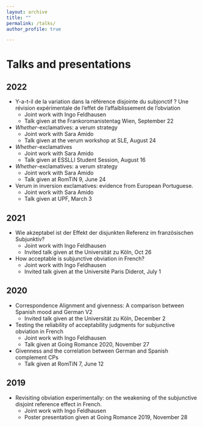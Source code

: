 ```yaml
---
layout: archive
title: ""
permalink: /talks/
author_profile: true

---
```


Talks and presentations
======

2022
----
- Y-a-t-il de la variation dans la référence disjointe du subjonctif ? Une révision expérimentale de l’effet de l’affaiblissement de l’obviation
  - Joint work with Ingo Feldhausen
  - Talk given at the Frankoromanistentag Wien, September 22
- *Whether*-exclamatives: a verum strategy
  - Joint work with Sara Amido
  - Talk given at the verum workshop at SLE, August 24
- *Whether*-exclamatives
  - Joint work with Sara Amido
  - Talk given at ESSLLI Student Session, August 16
- *Whether*-exclamatives: a verum strategy
  - Joint work with Sara Amido
  - Talk given at RomTiN 9, June 24
- Verum in inversion exclamatives: evidence from European Portuguese.
  - Joint work with Sara Amido
  - Talk given at UPF, March 3

2021
----
- Wie akzeptabel ist der Effekt der disjunkten Referenz im französischen Subjunktiv?
  - Joint work with Ingo Feldhausen
  - Invited talk given at the Universität zu Köln, Oct 26
- How acceptable is subjunctive obviation in French?
  - Joint work with Ingo Feldhausen
  - Invited talk given at the Université Paris Diderot, July 1

2020
----
- Correspondence Alignment and givenness: A comparison between Spanish mood and German V2
  - Invited talk given at the Universität zu Köln, December 2
- Testing the reliability of acceptability judgments for subjunctive obviation in French
  - Joint work with Ingo Feldhausen
  - Talk given at Going Romance 2020, November 27
- Givenness and the correlation between German and Spanish complement CPs
  - Talk given at RomTiN 7, June 12

2019
----

- Revisiting obviation experimentally: on the weakening of the subjunctive disjoint reference effect in French.
  - Joint work with Ingo Feldhausen
  - Poster presentation given at Going Romance 2019, November 28
